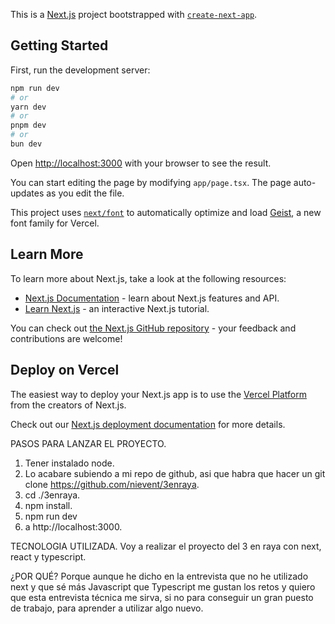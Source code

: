 This is a [Next.js](https://nextjs.org) project bootstrapped with [`create-next-app`](https://nextjs.org/docs/app/api-reference/cli/create-next-app).

## Getting Started

First, run the development server:

```bash
npm run dev
# or
yarn dev
# or
pnpm dev
# or
bun dev
```

Open [http://localhost:3000](http://localhost:3000) with your browser to see the result.

You can start editing the page by modifying `app/page.tsx`. The page auto-updates as you edit the file.

This project uses [`next/font`](https://nextjs.org/docs/app/building-your-application/optimizing/fonts) to automatically optimize and load [Geist](https://vercel.com/font), a new font family for Vercel.

## Learn More

To learn more about Next.js, take a look at the following resources:

- [Next.js Documentation](https://nextjs.org/docs) - learn about Next.js features and API.
- [Learn Next.js](https://nextjs.org/learn) - an interactive Next.js tutorial.

You can check out [the Next.js GitHub repository](https://github.com/vercel/next.js) - your feedback and contributions are welcome!

## Deploy on Vercel

The easiest way to deploy your Next.js app is to use the [Vercel Platform](https://vercel.com/new?utm_medium=default-template&filter=next.js&utm_source=create-next-app&utm_campaign=create-next-app-readme) from the creators of Next.js.

Check out our [Next.js deployment documentation](https://nextjs.org/docs/app/building-your-application/deploying) for more details.

PASOS PARA LANZAR EL PROYECTO.
1. Tener instalado node.
2. Lo acabare subiendo a mi repo de github, asi que habra que hacer un git clone https://github.com/nievent/3enraya.
3. cd ./3enraya.
4. npm install.
5. npm run dev
6. a http://localhost:3000.

TECNOLOGIA UTILIZADA.
Voy a realizar el proyecto del 3 en raya con next, react y typescript.

¿POR QUÉ?
Porque aunque he dicho en la entrevista que no he utilizado next y que sé más Javascript que Typescript me gustan los retos y quiero que esta entrevista técnica me sirva, si no para conseguir un gran puesto de trabajo, para aprender a utilizar algo nuevo.
